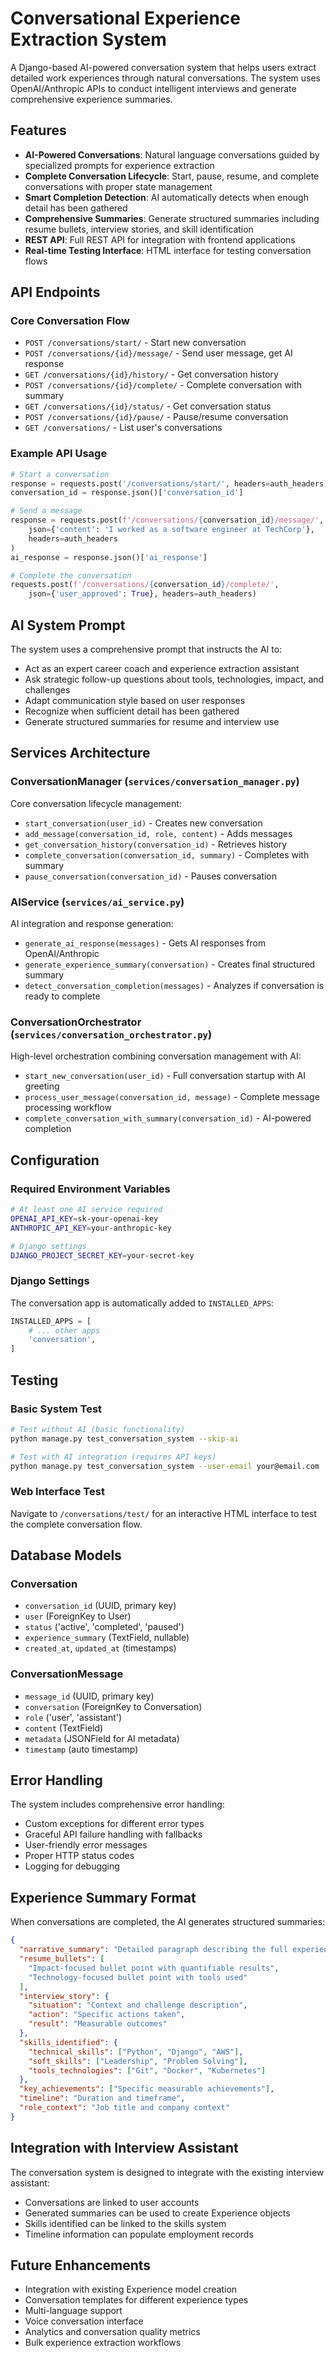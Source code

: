 # Conversational Experience Extraction System

A Django-based AI-powered conversation system that helps users extract detailed work experiences through natural conversations. The system uses OpenAI/Anthropic APIs to conduct intelligent interviews and generate comprehensive experience summaries.

## Features

- **AI-Powered Conversations**: Natural language conversations guided by specialized prompts for experience extraction
- **Complete Conversation Lifecycle**: Start, pause, resume, and complete conversations with proper state management
- **Smart Completion Detection**: AI automatically detects when enough detail has been gathered
- **Comprehensive Summaries**: Generate structured summaries including resume bullets, interview stories, and skill identification
- **REST API**: Full REST API for integration with frontend applications
- **Real-time Testing Interface**: HTML interface for testing conversation flows

## API Endpoints

### Core Conversation Flow

- `POST /conversations/start/` - Start new conversation
- `POST /conversations/{id}/message/` - Send user message, get AI response
- `GET /conversations/{id}/history/` - Get conversation history
- `POST /conversations/{id}/complete/` - Complete conversation with summary
- `GET /conversations/{id}/status/` - Get conversation status
- `POST /conversations/{id}/pause/` - Pause/resume conversation
- `GET /conversations/` - List user's conversations

### Example API Usage

```python
# Start a conversation
response = requests.post('/conversations/start/', headers=auth_headers)
conversation_id = response.json()['conversation_id']

# Send a message
response = requests.post(f'/conversations/{conversation_id}/message/', 
    json={'content': 'I worked as a software engineer at TechCorp'},
    headers=auth_headers
)
ai_response = response.json()['ai_response']

# Complete the conversation
requests.post(f'/conversations/{conversation_id}/complete/', 
    json={'user_approved': True}, headers=auth_headers)
```

## AI System Prompt

The system uses a comprehensive prompt that instructs the AI to:

- Act as an expert career coach and experience extraction assistant
- Ask strategic follow-up questions about tools, technologies, impact, and challenges
- Adapt communication style based on user responses
- Recognize when sufficient detail has been gathered
- Generate structured summaries for resume and interview use

## Services Architecture

### ConversationManager (`services/conversation_manager.py`)
Core conversation lifecycle management:
- `start_conversation(user_id)` - Creates new conversation
- `add_message(conversation_id, role, content)` - Adds messages
- `get_conversation_history(conversation_id)` - Retrieves history
- `complete_conversation(conversation_id, summary)` - Completes with summary
- `pause_conversation(conversation_id)` - Pauses conversation

### AIService (`services/ai_service.py`)
AI integration and response generation:
- `generate_ai_response(messages)` - Gets AI responses from OpenAI/Anthropic
- `generate_experience_summary(conversation)` - Creates final structured summary
- `detect_conversation_completion(messages)` - Analyzes if conversation is ready to complete

### ConversationOrchestrator (`services/conversation_orchestrator.py`)
High-level orchestration combining conversation management with AI:
- `start_new_conversation(user_id)` - Full conversation startup with AI greeting
- `process_user_message(conversation_id, message)` - Complete message processing workflow
- `complete_conversation_with_summary(conversation_id)` - AI-powered completion

## Configuration

### Required Environment Variables

```bash
# At least one AI service required
OPENAI_API_KEY=sk-your-openai-key
ANTHROPIC_API_KEY=your-anthropic-key

# Django settings
DJANGO_PROJECT_SECRET_KEY=your-secret-key
```

### Django Settings
The conversation app is automatically added to `INSTALLED_APPS`:

```python
INSTALLED_APPS = [
    # ... other apps
    'conversation',
]
```

## Testing

### Basic System Test
```bash
# Test without AI (basic functionality)
python manage.py test_conversation_system --skip-ai

# Test with AI integration (requires API keys)
python manage.py test_conversation_system --user-email your@email.com
```

### Web Interface Test
Navigate to `/conversations/test/` for an interactive HTML interface to test the complete conversation flow.

## Database Models

### Conversation
- `conversation_id` (UUID, primary key)
- `user` (ForeignKey to User)
- `status` ('active', 'completed', 'paused')
- `experience_summary` (TextField, nullable)
- `created_at`, `updated_at` (timestamps)

### ConversationMessage
- `message_id` (UUID, primary key)
- `conversation` (ForeignKey to Conversation)
- `role` ('user', 'assistant')
- `content` (TextField)
- `metadata` (JSONField for AI metadata)
- `timestamp` (auto timestamp)

## Error Handling

The system includes comprehensive error handling:
- Custom exceptions for different error types
- Graceful API failure handling with fallbacks
- User-friendly error messages
- Proper HTTP status codes
- Logging for debugging

## Experience Summary Format

When conversations are completed, the AI generates structured summaries:

```json
{
  "narrative_summary": "Detailed paragraph describing the full experience",
  "resume_bullets": [
    "Impact-focused bullet point with quantifiable results",
    "Technology-focused bullet point with tools used"
  ],
  "interview_story": {
    "situation": "Context and challenge description",
    "action": "Specific actions taken",
    "result": "Measurable outcomes"
  },
  "skills_identified": {
    "technical_skills": ["Python", "Django", "AWS"],
    "soft_skills": ["Leadership", "Problem Solving"],
    "tools_technologies": ["Git", "Docker", "Kubernetes"]
  },
  "key_achievements": ["Specific measurable achievements"],
  "timeline": "Duration and timeframe",
  "role_context": "Job title and company context"
}
```

## Integration with Interview Assistant

The conversation system is designed to integrate with the existing interview assistant:
- Conversations are linked to user accounts
- Generated summaries can be used to create Experience objects
- Skills identified can be linked to the skills system
- Timeline information can populate employment records

## Future Enhancements

- Integration with existing Experience model creation
- Conversation templates for different experience types
- Multi-language support
- Voice conversation interface
- Analytics and conversation quality metrics
- Bulk experience extraction workflows